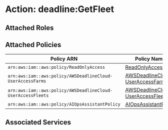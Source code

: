 # Action: deadline:GetFleet

## Attached Roles

## Attached Policies

| Policy ARN | Policy Name |
|------------|-------------|
| `arn:aws:iam::aws:policy/ReadOnlyAccess` | [ReadOnlyAccess](../policies.md#readonlyaccess) |
| `arn:aws:iam::aws:policy/AWSDeadlineCloud-UserAccessFarms` | [AWSDeadlineCloud-UserAccessFarms](../policies.md#awsdeadlinecloud-useraccessfarms) |
| `arn:aws:iam::aws:policy/AWSDeadlineCloud-UserAccessFleets` | [AWSDeadlineCloud-UserAccessFleets](../policies.md#awsdeadlinecloud-useraccessfleets) |
| `arn:aws:iam::aws:policy/AIOpsAssistantPolicy` | [AIOpsAssistantPolicy](../policies.md#aiopsassistantpolicy) |

## Associated Services

